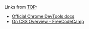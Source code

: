 Links from [TOP](https://www.theodinproject.com/):

-  [Official Chrome DevTools docs](https://developers.google.com/web/tools/chrome-devtools)
-  [On CSS Overview  - FreeCodeCamp](https://www.freecodecamp.org/news/how-to-use-css-overview-in-chrome-developer-tools/)